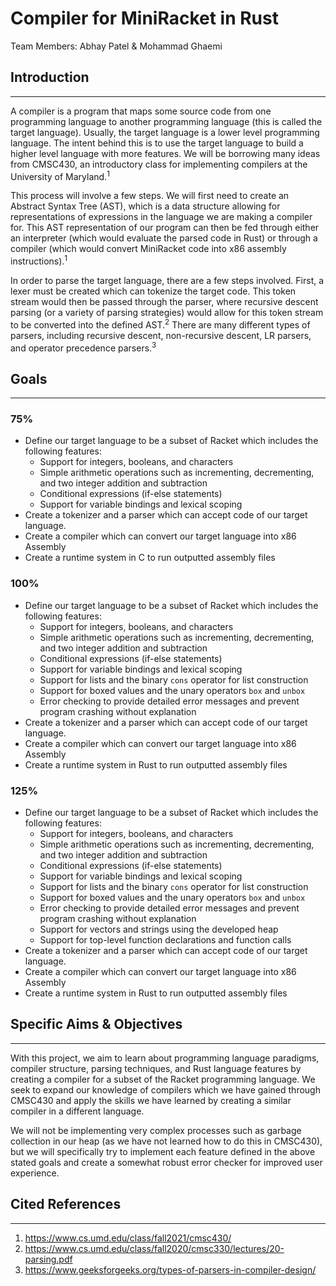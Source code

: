# Compiler for MiniRacket in Rust
Team Members: Abhay Patel & Mohammad Ghaemi

## Introduction
---

A compiler is a program that maps some source code from one programming language to another programming language (this is called the target language). Usually, the target language is a lower level programming language. The intent behind this is to use the target language to build a higher level language with more features. We will be borrowing many ideas from CMSC430, an introductory class for implementing compilers at the University of Maryland.<sup>1

This process will involve a few steps. We will first need to create an Abstract Syntax Tree (AST), which is a data structure allowing for representations of expressions in the language we are making a compiler for. This AST representation of our program can then be fed through either an interpreter (which would evaluate the parsed code in Rust) or through a compiler (which would convert MiniRacket code into x86 assembly instructions).<sup>1

In order to parse the target language, there are a few steps involved. First, a lexer must be created which can tokenize the target code. This token stream would then be passed through the parser, where recursive descent parsing (or a variety of parsing strategies) would allow for this token stream to be converted into the defined AST.<sup>2</sup> There are many different types of parsers, including recursive descent, non-recursive descent, LR parsers, and operator precedence parsers.<sup>3

## Goals
---

### **75%**
* Define our target language to be a subset of Racket which includes the following features:
  * Support for integers, booleans, and characters
  * Simple arithmetic operations such as incrementing, decrementing, and two integer addition and subtraction
  * Conditional expressions (if-else statements)
  * Support for variable bindings and lexical scoping
* Create a tokenizer and a parser which can accept code of our target language.
* Create a compiler which can convert our target language into x86 Assembly
* Create a runtime system in C to run outputted assembly files


### **100%**
* Define our target language to be a subset of Racket which includes the following features:
  * Support for integers, booleans, and characters
  * Simple arithmetic operations such as incrementing, decrementing, and two integer addition and subtraction
  * Conditional expressions (if-else statements)
  * Support for variable bindings and lexical scoping
  * Support for lists and the binary `cons` operator for list construction
  * Support for boxed values and the unary operators `box` and `unbox`
  * Error checking to provide detailed error messages and prevent program crashing without explanation
* Create a tokenizer and a parser which can accept code of our target language.
* Create a compiler which can convert our target language into x86 Assembly
* Create a runtime system in Rust to run outputted assembly files


### **125%**
* Define our target language to be a subset of Racket which includes the following features:
  * Support for integers, booleans, and characters
  * Simple arithmetic operations such as incrementing, decrementing, and two integer addition and subtraction
  * Conditional expressions (if-else statements)
  * Support for variable bindings and lexical scoping
  * Support for lists and the binary `cons` operator for list construction
  * Support for boxed values and the unary operators `box` and `unbox`
  * Error checking to provide detailed error messages and prevent program crashing without explanation
  * Support for vectors and strings using the developed heap
  * Support for top-level function declarations and function calls
* Create a tokenizer and a parser which can accept code of our target language.
* Create a compiler which can convert our target language into x86 Assembly
* Create a runtime system in Rust to run outputted assembly files


## Specific Aims & Objectives
---
With this project, we aim to learn about programming language paradigms, compiler structure, parsing techniques, and Rust language features by creating a compiler for a subset of the Racket programming language. We seek to expand our knowledge of compilers which we have gained through CMSC430 and apply the skills we have learned by creating a similar compiler in a different language.

We will not be implementing very complex processes such as garbage collection in our heap (as we have not learned how to do this in CMSC430), but we will specifically try to implement each feature defined in the above stated goals and create a somewhat robust error checker for improved user experience.
## Cited References
---

1. https://www.cs.umd.edu/class/fall2021/cmsc430/
2. https://www.cs.umd.edu/class/fall2020/cmsc330/lectures/20-parsing.pdf
3. https://www.geeksforgeeks.org/types-of-parsers-in-compiler-design/